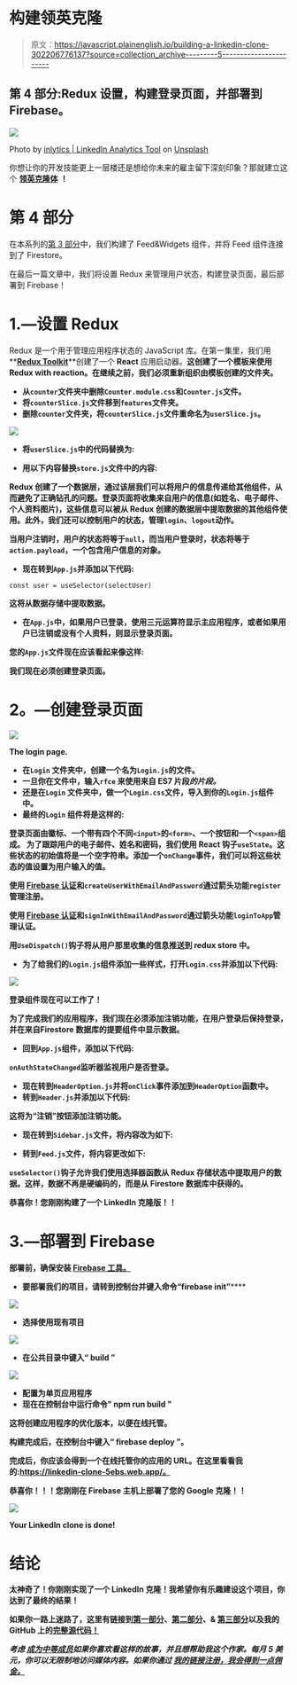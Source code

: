 # 构建领英克隆

> 原文：<https://javascript.plainenglish.io/building-a-linkedin-clone-302206776137?source=collection_archive---------5----------------------->

## 第 4 部分:Redux 设置，构建登录页面，并部署到 Firebase。

![](img/876b96e1063b064b23a559ef66d1694a.png)

Photo by [inlytics | LinkedIn Analytics Tool](https://unsplash.com/@inlytics?utm_source=unsplash&utm_medium=referral&utm_content=creditCopyText) on [Unsplash](https://unsplash.com/s/photos/linkedin?utm_source=unsplash&utm_medium=referral&utm_content=creditCopyText)

你想让你的开发技能更上一层楼还是想给你未来的雇主留下深刻印象？那就建立这个 [**领英克隆体**](https://linkedin-clone-5ebs.web.app/) **！**

# 第 4 部分

在本系列的[第 3 部分](/building-a-linkedin-clone-1d44652f162e)中，我们构建了 Feed&Widgets 组件，并将 Feed 组件连接到了 Firestore。

在最后一篇文章中，我们将设置 Redux 来管理用户状态，构建登录页面，最后部署到 Firebase！

# 1.—设置 Redux

Redux 是一个用于管理应用程序状态的 JavaScript 库。在第一集里，我们用**[**Redux Toolkit**](https://redux-toolkit.js.org/introduction/quick-start)**创建了一个 **React** 应用启动器。**这创建了一个模板来使用 Redux with reaction。在继续之前，我们必须重新组织由模板创建的文件夹。**

*   **从`counter`文件夹中删除`Counter.module.css`和`Counter.js`文件。**
*   **将`counterSlice.js`文件移到`features`文件夹。**
*   **删除`counter`文件夹，将`counterSlice.js`文件重命名为`userSlice.js`。**

**![](img/32a656296ed597e88034156d1644615d.png)**

*   **将`userSlice.js`中的代码替换为:**

*   **用以下内容替换`store.js`文件中的内容:**

**Redux 创建了一个数据层，通过该层我们可以将用户的信息传递给其他组件，从而避免了正确钻孔的问题。登录页面将收集来自用户的信息(如姓名、电子邮件、个人资料图片)，这些信息可以被从 Redux 创建的数据层中提取数据的其他组件使用。此外，我们还可以控制用户的状态，管理`login`、`logout`动作。**

**当用户注销时，用户的状态将等于`null`，而当用户登录时，状态将等于`action.payload`，一个包含用户信息的对象。**

*   **现在转到`App.js`并添加以下代码:**

```
const user = useSelector(selectUser)
```

**这将从数据存储中提取数据。**

*   **在`App.js`中，如果用户已登录，使用三元运算符显示主应用程序，或者如果用户已注销或没有个人资料，则显示登录页面。**

**您的`App.js`文件现在应该看起来像这样:**

**我们现在必须创建登录页面。**

# ****2。—创建登录页面****

**![](img/51d9344ef9ceba6faaceb6679522c815.png)**

**The login page.**

*   **在`Login` 文件夹中，创建一个名为`Login.js`的文件。**
*   **一旦你在文件中，输入`rfce` 来使用来自 ES7 片段*的片段。***
*   **还是在`Login` 文件夹中，做一个`Login.css`文件，导入到你的`Login.js`组件中。**
*   **最终的`Login` 组件将是这样的:**

**登录页面由徽标、一个带有四个不同`<input>`的`<form>`、一个按钮和一个`<span>`组成。
为了跟踪用户的电子邮件、姓名和密码，我们使用 React 钩子`useState`。这些状态的初始值将是一个空字符串。添加一个`onChange`事件，我们可以将这些状态的值设置为用户输入的值。**

**使用 [Firebase 认证](https://firebase.google.com/docs/auth/web/password-auth)和`createUserWithEmailAndPassword`通过箭头功能`register`管理注册。**

**使用 [Firebase 认证](https://firebase.google.com/docs/auth/web/password-auth)和`signInWithEmailAndPassword`通过箭头功能`loginToApp`管理认证。**

**用`UseDispatch()`钩子将从用户那里收集的信息推送到 redux store 中。**

*   **为了给我们的`Login.js`组件添加一些样式，打开`Login.css`并添加以下代码:**

**![](img/6107c26544d49fdde9b8f323fc7ae9cd.png)**

**登录组件现在可以工作了！**

**为了完成我们的应用程序，我们现在必须添加注销功能，在用户登录后保持登录，并在来自****Firestore 数据库的提要组件中显示数据。******

*   ****回到`App.js`组件，添加以下代码:****

****`onAuthStateChanged`监听器监视用户是否登录。****

*   ****现在转到`HeaderOption.js`并将`onClick`事件添加到`HeaderOption`函数中。****
*   ****转到`Header.js`并添加以下代码:****

****这将为“注销”按钮添加注销功能。****

*   ****现在转到`Sidebar.js`文件，将内容改为如下:****

*   ****转到`Feed.js`文件，将内容更改如下:****

****`useSelector()`钩子允许我们使用选择器函数从 Redux 存储状态中提取用户的数据。这样，数据不再是硬编码的，而是从 **Firestore 数据库中获得的。******

****恭喜你！您刚刚构建了一个 LinkedIn 克隆版！！****

# ****3.—部署到 Firebase****

****部署前，确保安装 [Firebase 工具。](https://firebase.google.com/docs/cli#install_the_firebase_cli)****

*   ****要部署我们的项目，请转到控制台并键入命令**“firebase init”******

****![](img/b32941f143485f420512733c81ba319e.png)****

*   ****选择使用现有项目****

****![](img/1d20ab36ebda4012156a22a4c48534ba.png)****

*   ****在公共目录中键入“ **build** ”****

****![](img/9e46755fff4fd05e2138057661037258.png)****

*   ****配置为单页应用程序****
*   ****现在在控制台中运行命令" **npm run build** "****

****这将创建应用程序的优化版本，以便在线托管。****

****构建完成后，在控制台中键入“ **firebase deploy** ”。****

****完成后，你应该会得到一个在线托管你的应用的 URL。在这里看看我的:https://linkedin-clone-5ebs.web.app/。****

****恭喜你！！！您刚刚在 Firebase 主机上部署了您的 Google 克隆！！****

****![](img/7f5a2821b18f85fe977d74363d8e6e91.png)****

****Your LinkedIn clone is done!****

# ****结论****

****太神奇了！你刚刚实现了一个 LinkedIn 克隆！我希望你有乐趣建设这个项目，你达到了最终的结果！****

****如果你一路上迷路了，这里有链接到[第一部分](/how-to-build-a-linkedin-clone-683e392ee406)、[第二部分](/build-a-linkedin-clone-9d22d863805b)、& [第三部分](/building-a-linkedin-clone-1d44652f162e)以及我的 GitHub 上的[完整源代码！](https://github.com/5ebs/LinkedIn-Clone)****

*****考虑* [***成为中等成员***](https://ebelinggianmarco.medium.com/membership)**如果你喜欢看这样的故事，并且想帮助我这个作家。每月 5 美元，你可以无限制地访问媒体内容。如果你通过* [***我的链接注册，我会得到一点佣金。***](https://ebelinggianmarco.medium.com/membership)*****
